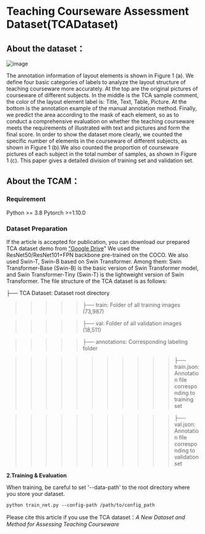 # Teaching Courseware Assessment Dataset(TCADataset)

## About the dataset：
![image](https://github.com/aaaauthorsanonymous/TCADataset/blob/master/image.png)

The annotation information of layout elements is shown in Figure 1 (a). We define four basic categories of labels to analyze the layout structure of teaching courseware more accurately. At the top are the original pictures of courseware of different subjects. In the middle is the TCA sample comment, the color of the layout element label is: Title, Text, Table, Picture. At the bottom is the annotation example of the manual annotation method. Finally, we predict the area according to the mask of each element, so as to conduct a comprehensive evaluation on whether the teaching courseware meets the requirements of illustrated with text and pictures and form the final score.
In order to show the dataset more clearly, we counted the specific number of elements in the courseware of different subjects, as shown in Figure 1 (b).We also counted the proportion of courseware pictures of each subject in the total number of samples, as shown in Figure 1 (c).
This paper gives a detailed division of training set and validation set.

## About the TCAM：
### Requirement

Python >= 3.8
Pytorch >=1.10.0
 
### Dataset Preparation

If the article is accepted for publication, you can download our prepared TCA dataset demo from ["Google Drive](https://drive.google.com/drive/folders/1J0RSplMuR2qpTn-MSJ8Bis0QMHH_ckKq)" We used the ResNet50/ResNet101+FPN backbone pre-trained on the COCO. We also used Swin-T, Swin-B based on Swin Transformer. Among them: Swin Transformer-Base (Swin-B) is the basic version of Swin Transformer model, and Swin Transformer-Tiny (Swin-T) is the lightweight version of Swin Transformer.
The file structure of the TCA dataset is as follows:

├── TCA Dataset: Dataset root directory
>>>>>├──  train: Folder of all training images (73,987)

>>>>>├── val: Folder of all validation images (18,511)

>>>>>├── annotations: Corresponding labeling folder


>>>>>>>>>>>├── train.json: Annotation file corresponding to training set

>>>>>>>>>>>├── val.json: Annotation file corresponding to validation set
   
 
              
**2.Training & Evaluation**

When training, be careful to set '--data-path' to the root directory where you store your dataset.

` python train_net.py --config-path /path/to/config_path  `


Please cite this article if you use the TCA dataset：*A New Dataset and Method for Assessing Teaching Courseware*

